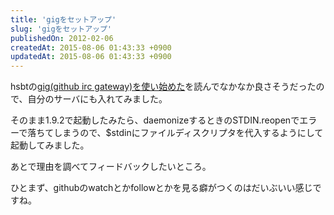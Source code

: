 ```yaml
---
title: 'gigをセットアップ'
slug: 'gigをセットアップ'
publishedOn: 2012-02-06
createdAt: 2015-08-06 01:43:33 +0900
updatedAt: 2015-08-06 01:43:33 +0900
---
```

hsbtの[gig(github irc gateway)を使い始めた](https://www.hsbt.org/diary/20120113.html)を読んでなかなか良さそうだったので、自分のサーバにも入れてみました。

そのまま1.9.2で起動したみたら、daemonizeするときのSTDIN.reopenでエラーで落ちてしまうので、$stdinにファイルディスクリプタを代入するようにして起動してみました。

あとで理由を調べてフィードバックしたいところ。

ひとまず、githubのwatchとかfollowとかを見る癖がつくのはだいぶいい感じですね。
